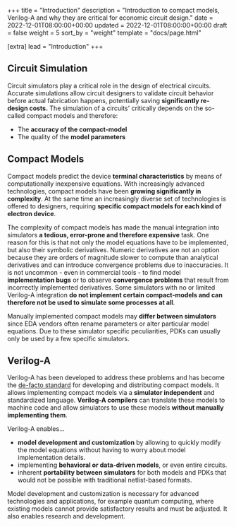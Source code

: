 +++
title = "Introduction"
description = "Introduction to compact models, Verilog-A and why they are critical for economic circuit design."
date = 2022-12-01T08:00:00+00:00
updated = 2022-12-01T08:00:00+00:00
draft = false
weight = 5
sort_by = "weight"
template = "docs/page.html"

[extra]
lead = "Introduction"
+++

## Circuit Simulation 

Circuit simulators play a critical role in the design of electrical circuits.
Accurate simulations allow circuit designers to validate circuit behavior before actual fabrication happens, 
potentially saving **significantly re-design costs.**
The simulation of a circuits' critically depends on the so-called compact models and therefore:

* The **accuracy of the compact-model** 
* The quality of the **model parameters** 

## Compact Models 

Compact models predict the device **terminal characteristics** by means of computationally inexpensive equations. 
With increasingly advanced technologies, compact models have been **growing significantly in complexity**. 
At the same time an increasingly diverse set of technologies is offered to designers, requiring **specific compact models for each kind of electron device**. 

The complexity of compact models has made the manual integration into simulators **a tedious, error-prone and therefore expensive** task.
One reason for this is that not only the model equations have to be implemented, but also their symbolic derivatives. 
Numeric derivatives are not an option because they are orders of magnitude slower to compute than analytical derivatives and can introduce convergence problems due to inaccuracies.
It is not uncommon - even in commercial tools - to find model **implementation bugs** or to observe **convergence problems** that result 
from incorrectly implemented derivatives. 
Some simulators with no or limited Verilog-A integration **do not implement certain compact-models and can therefore not be used to simulate some processes at all**.

Manually implemented compact models may **differ between simulators** since EDA vendors often rename parameters or alter particular model equations.
Due to these simulator specific peculiarities, PDKs can usually only be used by a few specific simulators.

## Verilog-A 

Verilog-A has been developed to address these problems and has become the [de-facto standard](https://si2.org/standard-models/) for developing and distributing compact models. 
It allows implementing compact models via a **simulator independent** and standardized language.
**Verilog-A compilers** can translate these models to machine code and allow simulators to use these models **without manually implementing them**. 

Verilog-A enables...

* **model development and customization** by allowing to quickly modify the model equations without having to worry about model implementation details. 
* implementing **behavioral or data-driven models**, or even entire circuits.
* inherent **portability between simulators** for both models and PDKs that would not be possible with traditional netlist-based formats.

Model development and customization is necessary for advanced technologies and applications, for example quantum computing, 
where existing models cannot provide satisfactory results and must be adjusted. 
It also enables research and development.

<!-- The difficulty of incorporating Verilog-A models into circuit simulators has been overcome 
with the help of specialized tools such as ADMS, which should eliminate the need for implementing all model
equations and their derivatives into simulators manually.

ADMS employs a **transpilation** approach that has significant drawbacks:

* The use of an intermediate language prohibits code optimization that would otherwise be possible when using an actual compiler. 
* Usually, only a sub-set of the Verilog-A standard is implemented.
* Functionality is highly simulator dependent, since the transpilation files have to be re-defined for each simulator. 

Furthermore, ADMS is not officially supported anymore and implementations found in popular open-source circuit simulators such as Ngspice and 
Xyce are buggy. 
Verilog-A compiled models are usually slower than hand implemented models and most commercial tools still manually implement each model. 

**OpenVAF** has been developed to overcome these issues by employing ...

* ... compilation of Verilog-A **directly to machine code** using techniques that are standard in the field of compiler construction. 
* ... state-of-the-art software development techniques such as **automated testing** and proper **version control**.
* ... definition of a **flexible interface to the compiled machine code** that can be implemented into circuit simulators. 
* ... use of standard libraries for compiler construction for enabling **user friendly error messages**. -->